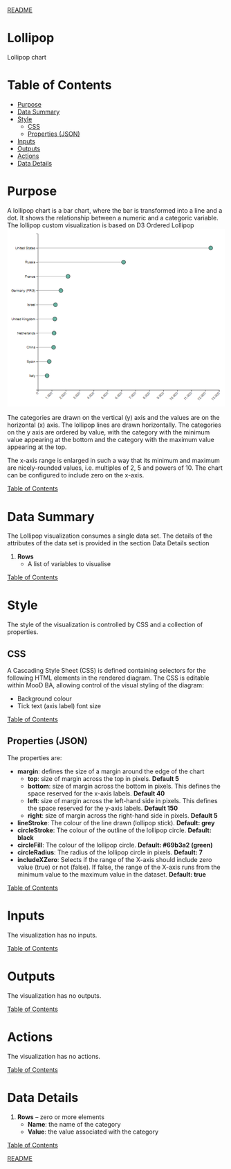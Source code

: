 [README](../README.md)

# Lollipop

Lollipop chart

# Table of Contents

*   [Purpose](#purpose)
*   [Data Summary](#data-summary)
*   [Style](#style)
    * [CSS](#css)
    * [Properties (JSON)](#properties-json)
*   [Inputs](#inputs)
*   [Outputs](#outputs)
*   [Actions](#actions)
*   [Data Details](#data-details)

# Purpose
A lollipop chart is a bar chart, where the bar is transformed into a line and a dot. It shows the relationship between a numeric and a categoric variable. The lollipop custom visualization is based on D3 Ordered Lollipop [![D3 Ordered Lollipop](images/lollipop.png "D3 Ordered Lollipop")](https://www.d3-graph-gallery.com/graph/lollipop_ordered.html)

The categories are drawn on the vertical (y) axis and the values are on the horizontal (x) axis. The lollipop lines are drawn horizontally. The categories on the y axis are ordered by value, with the category with the minimum value appearing at the bottom and the category with the maximum value appearing at the top.

The x-axis range is enlarged in such a way that its minimum and maximum are nicely-rounded values, i.e. multiples of 2, 5 and powers of 10. The chart can be configured to include zero on the x-axis.

[Table of Contents](#table-of-contents)

# Data Summary

The Lollipop visualization consumes a single data set. The details of the attributes of the data set is provided in the section Data Details section
1.	__Rows__
    * A list of variables to visualise

[Table of Contents](#table-of-contents)

# Style

The style of the visualization is controlled by CSS and a collection of properties.

## CSS

A Cascading Style Sheet (CSS) is defined containing selectors for the following HTML elements in the rendered diagram. The CSS is editable within MooD BA, allowing control of the visual styling of the diagram:

*	Background colour
*	Tick text (axis label) font size

[Table of Contents](#table-of-contents)

## Properties (JSON)

The properties are:

*	__margin__: defines the size of a margin around the edge of the chart
    *	__top__: size of margin across the top in pixels. __Default 5__
    *	__bottom__: size of margin across the bottom in pixels. This defines the space reserved for the x-axis labels. __Default 40__
    *	__left__: size of margin across the left-hand side in pixels. This defines the space reserved for the y-axis labels. __Default 150__
    *	__right__: size of margin across the right-hand side in pixels. __Default 5__
*	__lineStroke__: The colour of the line drawn (lollipop stick). __Default: grey__
*	__circleStroke__: The colour of the outline of the lollipop circle. __Default: black__
*	__circleFill__: The colour of the lollipop circle. __Default: #69b3a2 (green)__
*	__circleRadius__: The radius of the lollipop circle in pixels. __Default: 7__
*	__includeXZero__: Selects if the range of the X-axis should include zero value (true) or not (false). If false, the range of the X-axis runs from the minimum value to the maximum value in the dataset. __Default: true__

[Table of Contents](#table-of-contents)


# Inputs

The visualization has no inputs.

[Table of Contents](#table-of-contents)

# Outputs

The visualization has no outputs.

[Table of Contents](#table-of-contents)

# Actions

The visualization has no actions.

[Table of Contents](#table-of-contents)

# Data Details

1.	__Rows__ – zero or more elements
    * __Name__: the name of the category
    * __Value__: the value associated with the category

[Table of Contents](#table-of-contents)

[README](../README.md)
